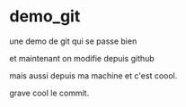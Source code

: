 # demo_git
une demo de git qui se passe bien

et maintenant on modifie depuis github

mais aussi depuis ma machine et c'est coool.

grave cool le commit.
